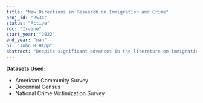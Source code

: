 ```yaml
---
title: "New Directions in Research on Immigration and Crime"
proj_id: "2534"
status: "Active"
rdc: "Irvine"
start_year: "2022"
end_year: "nan"
pi: "John R Hipp"
abstract: "Despite significant advances in the literature on immigration and crime, as well as several noteworthy findings, critical areas of inquiry remain. Extending prior research that often lumps all immigrants together and neglects important differences across groups, this project will distinguish between immigrant composition based on race/ethnicity, socio-economic status, and country of origin. We will create novel conceptualizations of immigrant neighborhoods. Furthermore, the project will take into account the macro context in which this immigration occurs--that is, characteristics of the broader city and county context, as well as immigration-related policies and practices--and assess whether this moderates these relationships. Combining public use crime data aggregated to census tracts with restricted access data housed at the RDC will allow us to construct measures of immigrant concentration based on household-level data that is localized at the neighborhood (census tract) level on ancestry, income, and citizenship status (i.e., the American Community Survey). To account for the fact that only a subset of criminal actions are reported to police, we will also use geocoded information available on the restricted National Crime Victimization Survey (NCVS) to identify factors associated with individual-level reporting of crime to local law enforcement. We will also use the RDC data to construct measures of neighborhood inequality based on household-level survey data (e.g., American Community Survey, Decennial Census). The analyses will use data from a variety of sources over many years (2000-2016), allowing us to refine and advance our understanding of the immigration-crime relationship. One set of analyses will examine the immigration-crime relationship focusing on differences among immigrants based on citizenship status, reason or motive for migration, and level of assimilation. Another set of analyses will provide an alternative conceptualization and operationalization of immigrant neighborhoods. A third set of analyses will consider the extent to which the broader city-context of reception as well as immigration-related policies and practices condition the immigration-crime relationship."
---
```


**Datasets Used:**

  - American Community Survey 
  - Decennial Census 
  - National Crime Victimization Survey 

